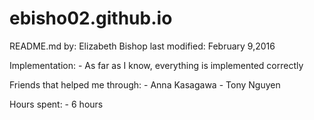 # ebisho02.github.io

README.md
by: Elizabeth Bishop
last modified: February 9,2016

Implementation:
	- As far as I know, everything is implemented correctly
	
Friends that helped me through:
	- Anna Kasagawa
	- Tony Nguyen
	
Hours spent:
	- 6 hours